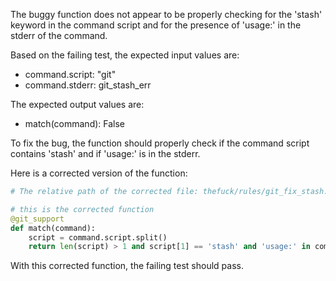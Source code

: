 The buggy function does not appear to be properly checking for the 'stash' keyword in the command script and for the presence of 'usage:' in the stderr of the command. 

Based on the failing test, the expected input values are:
- command.script: "git"
- command.stderr: git_stash_err

The expected output values are:
- match(command): False

To fix the bug, the function should properly check if the command script contains 'stash' and if 'usage:' is in the stderr. 

Here is a corrected version of the function:

```python
# The relative path of the corrected file: thefuck/rules/git_fix_stash.py

# this is the corrected function
@git_support
def match(command):
    script = command.script.split()
    return len(script) > 1 and script[1] == 'stash' and 'usage:' in command.stderr
```

With this corrected function, the failing test should pass.